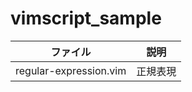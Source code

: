 # vimscript_sample



| ファイル               | 説明     |
|------------------------|----------|
| regular-expression.vim | 正規表現 |


